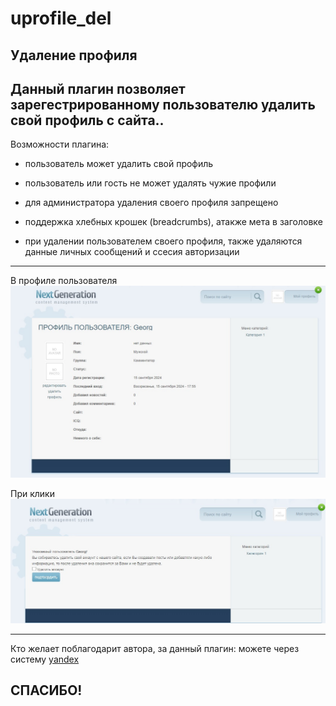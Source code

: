 # uprofile_del
 Удаление профиля
-------------------

Данный плагин позволяет зарегестрированному пользователю удалить свой профиль с сайта..
-------------------

Возможности плагина:
- пользователь может удалить свой профиль
- пользователь или гость не может удалять чужие профили
- для администратора удаления своего профиля запрещено

- поддержка хлебных крошек (breadcrumbs), атакже мета в заголовке
- при удалении пользователем своего профиля, также удаляются данные личных сообщений и ссесия авторизации

-------------------
В профиле пользователя
![](https://github.com/KachalkinGeorg/uprofile_del/blob/main/Screenshot_1.jpg?raw=true)

При клики
![](https://github.com/KachalkinGeorg/uprofile_del/blob/main/Screenshot_2.jpg?raw=true)

-------------------
Кто желает поблагодарит автора, за данный плагин:
можете через систему [yandex](https://yoomoney.ru/to/4100116753512518)

СПАСИБО!
-------------------